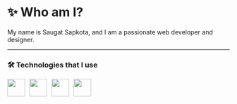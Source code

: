 # ✨ Who am I?

My name is Saugat Sapkota, and I am a passionate web developer and designer.

---

### 🛠 Technologies that I use

<div style="display: flex; gap: 10px; flex-wrap: wrap;">
  <img src="https://img.shields.io/badge/HTML5-E34F26?style=for-the-badge&logo=html5&logoColor=white" height="40">
  <img src="https://img.shields.io/badge/CSS3-1572B6?style=for-the-badge&logo=css3&logoColor=white" height="40">
  <img src="https://img.shields.io/badge/PHOTOSHOP-31A8FF?style=for-the-badge&logo=adobephotoshop&logoColor=white" height="40">
  <img src="https://img.shields.io/badge/PREMIERE_PRO-9999FF?style=for-the-badge&logo=adobepremierepro&logoColor=white" height="40">
</div>
